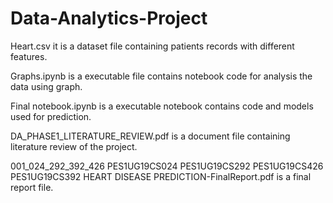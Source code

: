# Data-Analytics-Project
Heart.csv it is a dataset file containing patients records with different features.

Graphs.ipynb is a executable file contains notebook code for analysis the data using graph.

Final notebook.ipynb is a executable notebook contains code and  models used for prediction.

DA_PHASE1_LITERATURE_REVIEW.pdf is a document file containing literature review of the project.

001_024_292_392_426 PES1UG19CS024 PES1UG19CS292 PES1UG19CS426 PES1UG19CS392 HEART DISEASE PREDICTION-FinalReport.pdf is a final report file. 

